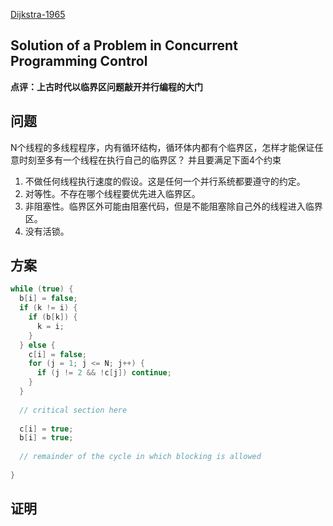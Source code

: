 [Dijkstra-1965](http://www.di.ens.fr/~pouzet/cours/systeme/bib/dijkstra.pdf)

Solution of a Problem in Concurrent Programming Control
----
**点评：上古时代以临界区问题敲开并行编程的大门**

## 问题
N个线程的多线程程序，内有循环结构，循环体内都有个临界区，怎样才能保证任意时刻至多有一个线程在执行自己的临界区？
并且要满足下面4个约束

1. 不做任何线程执行速度的假设。这是任何一个并行系统都要遵守的约定。
2. 对等性。不存在哪个线程要优先进入临界区。
3. 非阻塞性。临界区外可能由阻塞代码，但是不能阻塞除自己外的线程进入临界区。
4. 没有活锁。

## 方案

```c++
while (true) {
  b[i] = false;
  if (k != i) {
    if (b[k]) {
      k = i;
    }
  } else {
    c[i] = false;
    for (j = 1; j <= N; j++) {
      if (j != 2 && !c[j]) continue;
    }
  }
  
  // critical section here
  
  c[i] = true;
  b[i] = true;
  
  // remainder of the cycle in which blocking is allowed
  
}
```

## 证明
